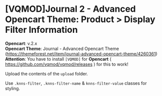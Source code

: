 # [VQMOD]Journal 2 - Advanced Opencart Theme: Product > Display Filter Information

**Opencart**: v.2.x  
**Opencart Theme**: Journal - Advanced Opencart Theme (https://themeforest.net/item/journal-advanced-opencart-theme/4260361)  
**Attention**: You have to install `[VQMOD]` for **Opencart** ( https://github.com/vqmod/vqmod/releases ) for this to work!

Upload the contents of the `upload` folder.

Use `.knns-filter`, `.knns-filter-name` & `knns-filter-value` classes for styling.
